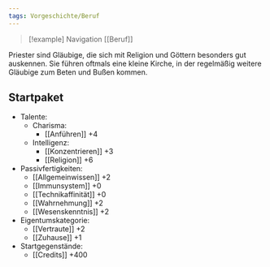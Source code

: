 ```yaml
---
tags: Vorgeschichte/Beruf
---
```

> [!example] Navigation 
>  [[Beruf]]

Priester sind Gläubige, die sich mit Religion und Göttern besonders gut auskennen. Sie führen oftmals eine kleine Kirche, in der regelmäßig weitere Gläubige zum Beten und Bußen kommen.


## Startpaket
- Talente:
	- Charisma:
		- [[Anführen]] +4
	- Intelligenz:
		- [[Konzentrieren]] +3
		- [[Religion]] +6
- Passivfertigkeiten:
	- [[Allgemeinwissen]] +2
	- [[Immunsystem]] +0
	- [[Technikaffinität]] +0
	- [[Wahrnehmung]] +2
	- [[Wesenskenntnis]] +2
- Eigentumskategorie:
	- [[Vertraute]] +2
	- [[Zuhause]] +1
- Startgegenstände: 
	- [[Credits]] +400